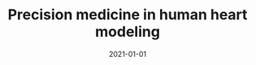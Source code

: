 ---
title: "Precision medicine in human heart modeling"
collection: publications
permalink: /publication/2021-01-01-Precision-medicine-in-human-heart-modeling
date: 2021-01-01
venue: 'Biomechanics and Modeling in Mechanobiology'
paperurl: 'https://link.springer.com/article/10.1007/s10237-021-01421-z'
citation: ' M Peirlinck,  F Costabal,  J Yao,  JM Guccione,  S Tripathy,  Y Wang,  D Ozturk,  P Segars,  TM Morrison,  S Levine,  E Kuhl, &quot;Precision medicine in human heart modeling.&quot; Biomechanics and Modeling in Mechanobiology, 2021.'
authors: 'M Peirlinck, F Costabal, J Yao, JM Guccione, S Tripathy, Y Wang, D Ozturk, P Segars, TM Morrison, S Levine, E Kuhl'
---